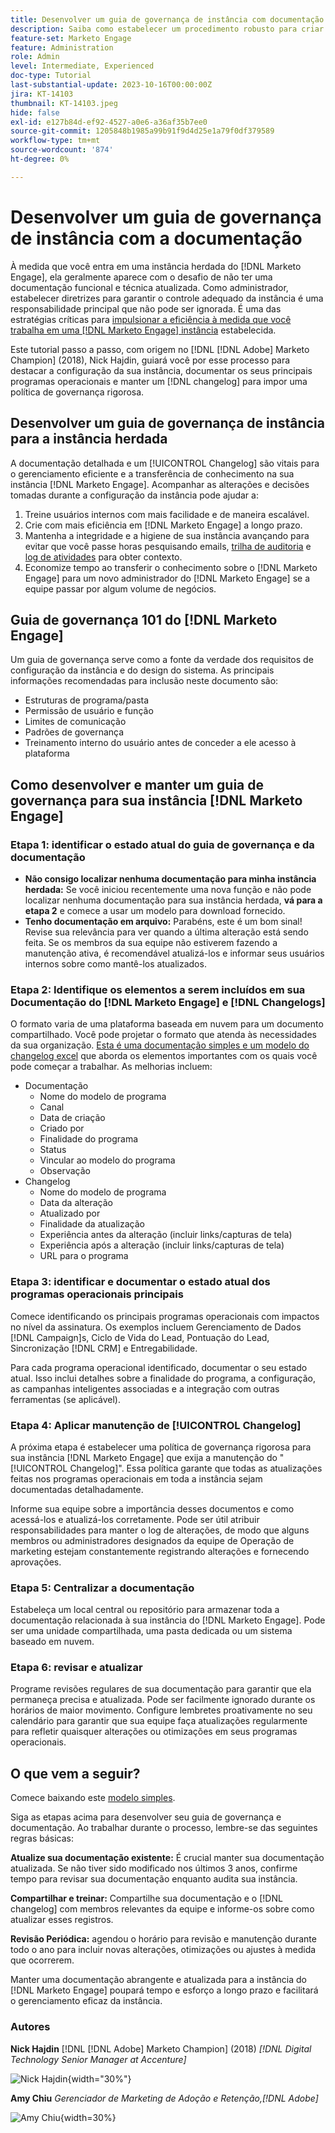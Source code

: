 ```yaml
---
title: Desenvolver um guia de governança de instância com documentação
description: Saiba como estabelecer um procedimento robusto para criar e manter a documentação e o log de alterações da sua instância  [!DNL Marketo Engage] .
feature-set: Marketo Engage
feature: Administration
role: Admin
level: Intermediate, Experienced
doc-type: Tutorial
last-substantial-update: 2023-10-16T00:00:00Z
jira: KT-14103
thumbnail: KT-14103.jpeg
hide: false
exl-id: e127b84d-ef92-4527-a0e6-a36af35b7ee0
source-git-commit: 1205848b1985a99b91f9d4d25e1a79f0df379589
workflow-type: tm+mt
source-wordcount: '874'
ht-degree: 0%

---
```


# Desenvolver um guia de governança de instância com a documentação

À medida que você entra em uma instância herdada do [!DNL Marketo Engage], ela geralmente aparece com o desafio de não ter uma documentação funcional e técnica atualizada. Como administrador, estabelecer diretrizes para garantir o controle adequado da instância é uma responsabilidade principal que não pode ser ignorada. É uma das estratégias críticas para [impulsionar a eficiência à medida que você trabalha em uma [!DNL Marketo Engage] instância](https://nation.marketo.com/t5/champion-program-blogs/3-tips-to-increase-your-efficiency-in-an-inherited-instance/ba-p/247582) estabelecida.

Este tutorial passo a passo, com origem no [!DNL [!DNL Adobe] Marketo Champion] (2018), Nick Hajdin, guiará você por esse processo para destacar a configuração da sua instância, documentar os seus principais programas operacionais e manter um [!DNL changelog] para impor uma política de governança rigorosa.

## Desenvolver um guia de governança de instância para a instância herdada

A documentação detalhada e um [!UICONTROL Changelog] são vitais para o gerenciamento eficiente e a transferência de conhecimento na sua instância [!DNL Marketo Engage]. Acompanhar as alterações e decisões tomadas durante a configuração da instância pode ajudar a:

1. Treine usuários internos com mais facilidade e de maneira escalável.
2. Crie com mais eficiência em [!DNL Marketo Engage] a longo prazo.
3. Mantenha a integridade e a higiene de sua instância avançando para evitar que você passe horas pesquisando emails, [trilha de auditoria](https://experienceleague.adobe.com/docs/marketo/using/product-docs/administration/audit-trail/audit-trail-overview.html) e [log de atividades](https://experienceleague.adobe.com/docs/marketo/using/product-docs/core-marketo-concepts/smart-lists-and-static-lists/managing-people-in-smart-lists/locate-the-activity-log-for-a-person.html) para obter contexto.
4. Economize tempo ao transferir o conhecimento sobre o [!DNL Marketo Engage] para um novo administrador do [!DNL Marketo Engage] se a equipe passar por algum volume de negócios.

## Guia de governança 101 do [!DNL Marketo Engage]

Um guia de governança serve como a fonte da verdade dos requisitos de configuração da instância e do design do sistema. As principais informações recomendadas para inclusão neste documento são:

* Estruturas de programa/pasta
* Permissão de usuário e função
* Limites de comunicação
* Padrões de governança
* Treinamento interno do usuário antes de conceder a ele acesso à plataforma

## Como desenvolver e manter um guia de governança para sua instância [!DNL Marketo Engage]

### Etapa 1: identificar o estado atual do guia de governança e da documentação

* **Não consigo localizar nenhuma documentação para minha instância herdada:** Se você iniciou recentemente uma nova função e não pode localizar nenhuma documentação para sua instância herdada, **vá para a etapa 2** e comece a usar um modelo para download fornecido.
* **Tenho documentação em arquivo:** Parabéns, este é um bom sinal! Revise sua relevância para ver quando a última alteração está sendo feita. Se os membros da sua equipe não estiverem fazendo a manutenção ativa, é recomendável atualizá-los e informar seus usuários internos sobre como mantê-los atualizados.

### Etapa 2: Identifique os elementos a serem incluídos em sua Documentação do [!DNL Marketo Engage] e [!DNL Changelogs]

O formato varia de uma plataforma baseada em nuvem para um documento compartilhado. Você pode projetar o formato que atenda às necessidades da sua organização. [Esta é uma documentação simples e um modelo do changelog excel](/help/marketo-tutorial-inherited-instance/_assets/downloads/Adobe_Marketo_Engage_Inherited_Instance_Documentation-Changlog.xlsx) que aborda os elementos importantes com os quais você pode começar a trabalhar. As melhorias incluem:

* Documentação
   * Nome do modelo de programa
   * Canal
   * Data de criação
   * Criado por
   * Finalidade do programa
   * Status
   * Vincular ao modelo do programa
   * Observação
* Changelog
   * Nome do modelo de programa
   * Data da alteração
   * Atualizado por
   * Finalidade da atualização
   * Experiência antes da alteração (incluir links/capturas de tela)
   * Experiência após a alteração (incluir links/capturas de tela)
   * URL para o programa

### Etapa 3: identificar e documentar o estado atual dos programas operacionais principais

Comece identificando os principais programas operacionais com impactos no nível da assinatura. Os exemplos incluem Gerenciamento de Dados [!DNL Campaign]s, Ciclo de Vida do Lead, Pontuação do Lead, Sincronização [!DNL CRM] e Entregabilidade.

Para cada programa operacional identificado, documentar o seu estado atual. Isso inclui detalhes sobre a finalidade do programa, a configuração, as campanhas inteligentes associadas e a integração com outras ferramentas (se aplicável).

### Etapa 4: Aplicar manutenção de [!UICONTROL Changelog]

A próxima etapa é estabelecer uma política de governança rigorosa para sua instância [!DNL Marketo Engage] que exija a manutenção do &quot;[!UICONTROL Changelog]&quot;. Essa política garante que todas as atualizações feitas nos programas operacionais em toda a instância sejam documentadas detalhadamente.

Informe sua equipe sobre a importância desses documentos e como acessá-los e atualizá-los corretamente. Pode ser útil atribuir responsabilidades para manter o log de alterações, de modo que alguns membros ou administradores designados da equipe de Operação de marketing estejam constantemente registrando alterações e fornecendo aprovações.

### Etapa 5: Centralizar a documentação

Estabeleça um local central ou repositório para armazenar toda a documentação relacionada à sua instância do [!DNL Marketo Engage]. Pode ser uma unidade compartilhada, uma pasta dedicada ou um sistema baseado em nuvem.

### Etapa 6: revisar e atualizar

Programe revisões regulares de sua documentação para garantir que ela permaneça precisa e atualizada. Pode ser facilmente ignorado durante os horários de maior movimento. Configure lembretes proativamente no seu calendário para garantir que sua equipe faça atualizações regularmente para refletir quaisquer alterações ou otimizações em seus programas operacionais.

## O que vem a seguir?

Comece baixando este [modelo simples](/help/marketo-tutorial-inherited-instance/_assets/downloads/Adobe_Marketo_Engage_Inherited_Instance_Documentation-Changlog.xlsx).

Siga as etapas acima para desenvolver seu guia de governança e documentação. Ao trabalhar durante o processo, lembre-se das seguintes regras básicas:

**Atualize sua documentação existente:**
É crucial manter sua documentação atualizada. Se não tiver sido modificado nos últimos 3 anos, confirme tempo para revisar sua documentação enquanto audita sua instância.

**Compartilhar e treinar:**
Compartilhe sua documentação e o [!DNL changelog] com membros relevantes da equipe e informe-os sobre como atualizar esses registros.

**Revisão Periódica:** agendou o horário para revisão e manutenção durante todo o ano para incluir novas alterações, otimizações ou ajustes à medida que ocorrerem.

Manter uma documentação abrangente e atualizada para a instância do [!DNL Marketo Engage] poupará tempo e esforço a longo prazo e facilitará o gerenciamento eficaz da instância.

### Autores

**Nick Hajdin**
[!DNL [!DNL Adobe] Marketo Champion] (2018)
*[!DNL Digital Technology Senior Manager at Accenture]*

![Nick Hajdin](/help/marketo-tutorial-inherited-instance/_assets/authors/Customer_Author_Nicholas_Hajdin.png){width="30%"}

**Amy Chiu**
*Gerenciador de Marketing de Adoção e Retenção,[!DNL Adobe]*

![Amy Chiu](/help/marketo-tutorial-inherited-instance/_assets/authors/Adobe_Author_Amy_Chiu.png){width=30%}
